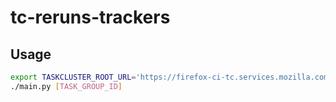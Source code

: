 # tc-reruns-trackers

## Usage

```sh
export TASKCLUSTER_ROOT_URL='https://firefox-ci-tc.services.mozilla.com/'
./main.py [TASK_GROUP_ID]
```
